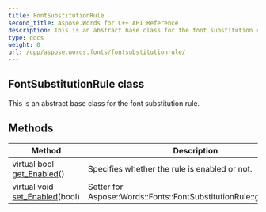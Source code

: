 ```yaml
---
title: FontSubstitutionRule
second_title: Aspose.Words for C++ API Reference
description: This is an abstract base class for the font substitution rule. 
type: docs
weight: 0
url: /cpp/aspose.words.fonts/fontsubstitutionrule/
---
```

## FontSubstitutionRule class


This is an abstract base class for the font substitution rule. 

## Methods

| Method | Description |
| --- | --- |
| virtual bool [get_Enabled](./get_enabled/)() | Specifies whether the rule is enabled or not.  |
| virtual void [set_Enabled](./set_enabled/)(bool) | Setter for Aspose::Words::Fonts::FontSubstitutionRule::get_Enabled.  |
